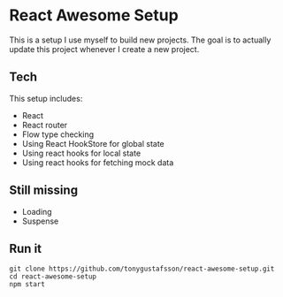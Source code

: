 # React Awesome Setup

This is a setup I use myself to build new projects.
The goal is to actually update this project whenever I create a new project.

## Tech

This setup includes:

-   React
-   React router
-   Flow type checking
-   Using React HookStore for global state
-   Using react hooks for local state
-   Using react hooks for fetching mock data

## Still missing

-   Loading
-   Suspense

## Run it

```
git clone https://github.com/tonygustafsson/react-awesome-setup.git
cd react-awesome-setup
npm start
```
